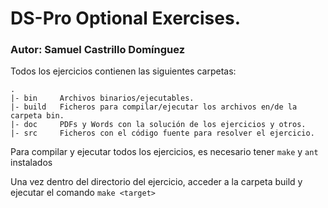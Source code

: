 # DS-Pro Optional Exercises.

### Autor: Samuel Castrillo Domínguez


Todos los ejercicios contienen las siguientes carpetas:
```
.
|- bin     Archivos binarios/ejecutables.
|- build   Ficheros para compilar/ejecutar los archivos en/de la carpeta bin.
|- doc     PDFs y Words con la solución de los ejercicios y otros.
|- src     Ficheros con el código fuente para resolver el ejercicio.
```

Para compilar y ejecutar todos los ejercicios, es necesario tener `make` y `ant` instalados

Una vez dentro del directorio del ejercicio, acceder a la carpeta build y ejecutar el comando `make <target>`

